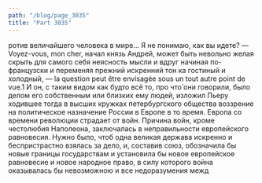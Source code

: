 ```yaml
---
path: "/blog/page_3035"
title: "Part 3035"
---
```


ротив величайшего человека в мире... Я не понимаю, как вы идете?
— Voyez-vous, mon cher, начал князь Андрей, может быть невольно желая скрыть для самого себя неясность мысли и вдруг начиная по-французски и переменяя прежний искренний тон ка гостиный и холодный, — la question peut être envisagée sous un tout autre point de vue.1
И он, с таким видом как будто всё то, про что̀ они говорили, было делом его собственным или близких ему людей, изложил Пьеру ходившее тогда в высших кружках петербургского общества воззрение на политическое назначение России в Европе в то время.
Европа со времени революции страдает от войн. Причина войн, кроме честолюбия Наполеона, заключалась в неправильности европейского равновесия. Нужно было, чтоб одна великая держава искренно и беспристрастно взялась за дело, и, составив союз, обозначила бы новые границы государствам и установила бы новое европейское равновесие и новое народное право, в силу которого война оказывалась бы невозможною и все недоразумения межд
